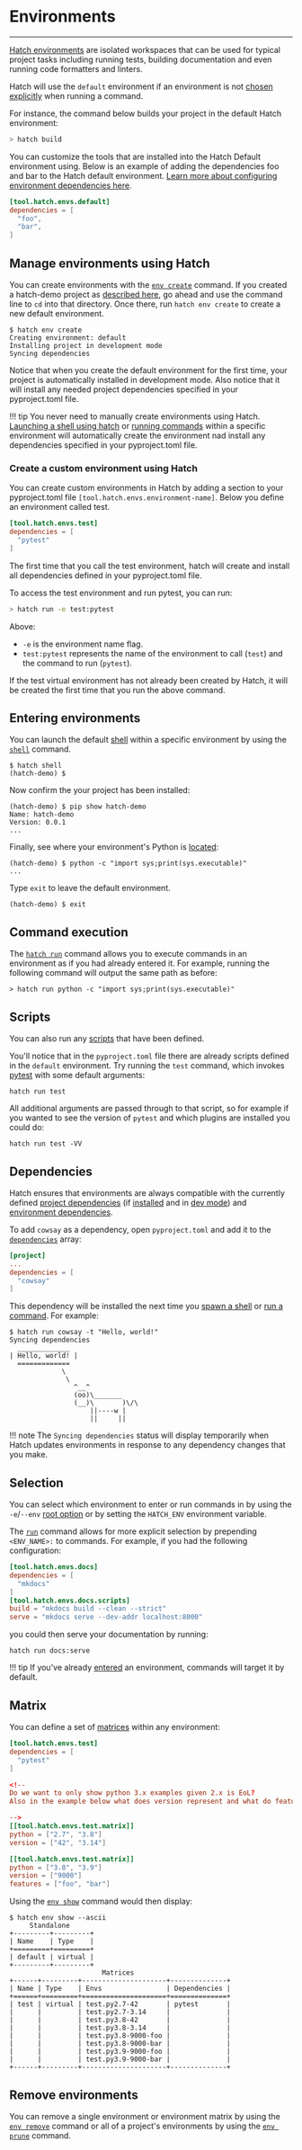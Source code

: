 # Environments

-----

[Hatch environments](config/environment/overview.md) are isolated workspaces that can be used for typical project tasks including running tests, building documentation and even running code formatters and linters.

Hatch will use the `default` environment if an environment is not [chosen explicitly](#selection) when running a command. 

For instance, the command below builds your project in the default Hatch environment: 

```bash
> hatch build 
```

You can customize the tools that are installed into the Hatch Default environment using. Below is an example of adding the dependencies foo and bar to the Hatch default environment. [Learn more about configuring environment dependencies here](../config/environment/overview/#dependencies). 

```toml config-example
[tool.hatch.envs.default]
dependencies = [
  "foo",
  "bar",
]
```

## Manage environments using Hatch 

You can create environments with the [`env create`](cli/reference.md#hatch-env-create) command. If you created a hatch-demo project as [described here](intro.md#new-project), go ahead and use the command line to `cd` into that directory. Once there, run `hatch env create` to create a new default environment. 

```console
$ hatch env create
Creating environment: default
Installing project in development mode
Syncing dependencies
```

Notice that when you create the default environment for the first time, your project is automatically installed in development mode. Also notice that it will install any needed project dependencies specified in your pyproject.toml file. 

!!! tip
    You never need to manually create environments using Hatch. [Launching a shell using hatch](#entering-environments) or [running commands](#command-execution) within a specific environment will automatically create the environment nad install any dependencies specified in your pyproject.toml file.

### Create a custom environment using Hatch 

You can create custom environments in Hatch by adding a section to your pyproject.toml file `[tool.hatch.envs.environment-name]`. Below you define an environment called test. 

```toml config-example
[tool.hatch.envs.test]
dependencies = [
  "pytest"
]
```

The first time that you call the test environment, hatch will create and install all dependencies defined in your pyproject.toml file. 

To access the test environment and run pytest, you can run:

```bash
> hatch run -e test:pytest
```

Above:

* `-e` is the environment name flag. 
* `test:pytest` represents the name of the environment to call (`test`) and the command to run (`pytest`).

If the test virtual environment has not already been created by Hatch, it will be created the first time that you run the above command. 

## Entering environments

<!-- Question - i can't seem to launch a shell in the test environment. Should i be able to do that? if not we may want to rename this section-->

You can launch the default [shell](config/hatch.md#shell) within a specific environment by using the [`shell`](cli/reference.md#hatch-shell) command.

```console
$ hatch shell
(hatch-demo) $
```

Now confirm the your project has been installed:

```console
(hatch-demo) $ pip show hatch-demo
Name: hatch-demo
Version: 0.0.1
...
```

Finally, see where your environment's Python is [located](config/hatch.md#environments):

<!-- Couldn't we just use `which python` here instead to keep it simpler?-->

```console
(hatch-demo) $ python -c "import sys;print(sys.executable)"
...
```

Type `exit` to leave the default environment.

```console
(hatch-demo) $ exit

```

## Command execution

The [`hatch run`](cli/reference.md#hatch-run) command allows you to execute commands in an environment as if you had already entered it. For example, running the following command will output the same path as before:

```console
> hatch run python -c "import sys;print(sys.executable)"
```

<!-- Below doesn't work  but i expected it to work based on the language on this page? 

Alternately to see the Python version in the test environment use:

```console
> hatch run test: which python
```
--> 
## Scripts

You can also run any [scripts](config/environment/overview.md#scripts) that have been defined.


<!-- I'm not sure what pyproject.toml i should be looking at to find those example scripts. -->
You'll notice that in the `pyproject.toml` file there are already scripts defined in the `default` environment. Try running the `test` command, which invokes [pytest](https://github.com/pytest-dev/pytest) with some default arguments:

```
hatch run test
```

All additional arguments are passed through to that script, so for example if you wanted to see the version of `pytest` and which plugins are installed you could do:

```
hatch run test -VV
```

## Dependencies

Hatch ensures that environments are always compatible with the currently defined [project dependencies](config/metadata.md#dependencies) (if [installed](config/environment/overview.md#skip-install) and in [dev mode](config/environment/overview.md#dev-mode)) and [environment dependencies](config/environment/overview.md#dependencies).

To add `cowsay` as a dependency, open `pyproject.toml` and add it to the [`dependencies`](config/metadata.md#dependencies) array:

```toml tab="pyproject.toml"
[project]
...
dependencies = [
  "cowsay"
]
```

This dependency will be installed the next time you [spawn a shell](#entering-environments) or [run a command](#command-execution). For example:

```console
$ hatch run cowsay -t "Hello, world!"
Syncing dependencies
  _____________
| Hello, world! |
  =============
             \
              \
                ^__^
                (oo)\_______
                (__)\       )\/\
                    ||----w |
                    ||     ||
```

!!! note
    The `Syncing dependencies` status will display temporarily when Hatch updates environments in response to any dependency changes that you make.

## Selection

You can select which environment to enter or run commands in by using the `-e`/`--env` [root option](cli/reference.md#hatch) or by setting the `HATCH_ENV` environment variable.

The [`run`](cli/reference.md#hatch-run) command allows for more explicit selection by prepending `<ENV_NAME>:` to commands. For example, if you had the following configuration:

```toml config-example
[tool.hatch.envs.docs]
dependencies = [
  "mkdocs"
]
[tool.hatch.envs.docs.scripts]
build = "mkdocs build --clean --strict"
serve = "mkdocs serve --dev-addr localhost:8000"
```

you could then serve your documentation by running:

```
hatch run docs:serve
```

!!! tip
    If you've already [entered](#entering-environments) an environment, commands will target it by default.

## Matrix

You can define a set of [matrices](config/environment/advanced.md#matrix) within any environment:

```toml config-example
[tool.hatch.envs.test]
dependencies = [
  "pytest"
]

<!-- 
Do we want to only show python 3.x examples given 2.x is EoL?  
Also in the example below what does version represent and what do features represent?

-->
[[tool.hatch.envs.test.matrix]]
python = ["2.7", "3.8"]
version = ["42", "3.14"]

[[tool.hatch.envs.test.matrix]]
python = ["3.8", "3.9"]
version = ["9000"]
features = ["foo", "bar"]
```

Using the [`env show`](cli/reference.md#hatch-env-show) command would then display:

```console
$ hatch env show --ascii
     Standalone
+---------+---------+
| Name    | Type    |
+=========+=========+
| default | virtual |
+---------+---------+
                       Matrices
+------+---------+---------------------+--------------+
| Name | Type    | Envs                | Dependencies |
+======+=========+=====================+==============+
| test | virtual | test.py2.7-42       | pytest       |
|      |         | test.py2.7-3.14     |              |
|      |         | test.py3.8-42       |              |
|      |         | test.py3.8-3.14     |              |
|      |         | test.py3.8-9000-foo |              |
|      |         | test.py3.8-9000-bar |              |
|      |         | test.py3.9-9000-foo |              |
|      |         | test.py3.9-9000-bar |              |
+------+---------+---------------------+--------------+
```

## Remove environments

You can remove a single environment or environment matrix by using the [`env remove`](cli/reference.md#hatch-env-remove) command or all of a project's environments by using the [`env prune`](cli/reference.md#hatch-env-prune) command.
